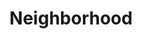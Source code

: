 ---
title: Neighborhood
search_engine_optimization:
    title_tag: Neighborhood | Iris Tribeca
    meta_description: Iris Tribeca is an upscale residential neighborhood in the heart of TriBeCa. Our luxury residences offer a convenient and stylish downtown lifestyle, with easy access to the Financial District and Lower Manhattan.
---